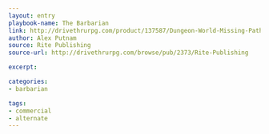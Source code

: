 ```yaml
---
layout: entry
playbook-name: The Barbarian
link: http://drivethrurpg.com/product/137587/Dungeon-World-Missing-Paths-Barbarian
author: Alex Putnam
source: Rite Publishing
source-url: http://drivethrurpg.com/browse/pub/2373/Rite-Publishing

excerpt:

categories:
- barbarian

tags:
- commercial
- alternate
---
```

